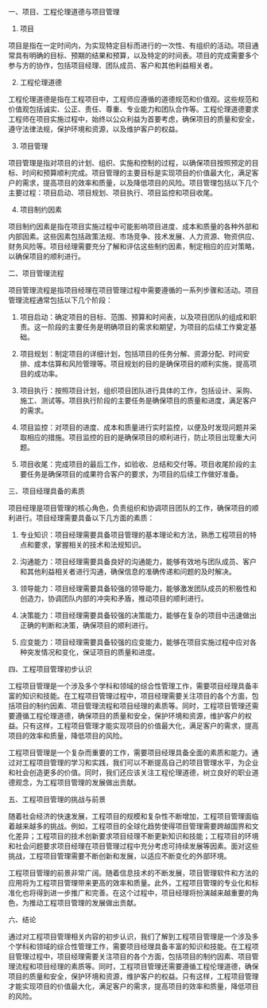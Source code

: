 一、项目、工程伦理道德与项目管理

1. 项目

项目是指在一定时间内，为实现特定目标而进行的一次性、有组织的活动。项目通常具有明确的目标、预期的结果和预算，以及特定的时间表。项目的完成需要多个参与方的协作，包括项目经理、团队成员、客户和其他利益相关者。

2. 工程伦理道德

工程伦理道德是指在工程项目中，工程师应遵循的道德规范和价值观。这些规范和价值观包括诚实、公正、责任、尊重、专业能力和团队合作等。工程伦理道德要求工程师在项目实施过程中，始终以公众利益为首要考虑，确保项目的质量和安全，遵守法律法规，保护环境和资源，以及维护客户的权益。

3. 项目管理

项目管理是指对项目的计划、组织、实施和控制的过程，以确保项目按照预定的目标、时间和预算顺利完成。项目管理的主要目标是实现项目的价值最大化，满足客户的需求，提高项目的效率和质量，以及降低项目的风险。项目管理包括以下几个主要过程：项目启动、项目规划、项目执行、项目监控和项目收尾。

4. 项目制约因素

项目制约因素是指在项目实施过程中可能影响项目进度、成本和质量的各种外部和内部因素。这些因素包括政策法规、市场竞争、技术发展、人力资源、物资供应、财务风险等。项目经理需要充分了解和评估这些制约因素，制定相应的应对策略，以确保项目的顺利进行。

二、项目管理流程

项目管理流程是指项目经理在项目管理过程中需要遵循的一系列步骤和活动。项目管理流程通常包括以下几个阶段：

1. 项目启动：确定项目的目标、范围、预算和时间表，以及项目团队的组成和职责。这一阶段的主要任务是明确项目的需求和期望，为项目的后续工作奠定基础。

2. 项目规划：制定项目的详细计划，包括项目的任务分解、资源分配、时间安排、成本估算和风险管理等。项目规划的目的是确保项目的顺利实施，提高项目的成功率。

3. 项目执行：按照项目计划，组织项目团队进行具体的工作，包括设计、采购、施工、测试等。项目执行阶段的主要任务是确保项目的质量和进度，满足客户的需求。

4. 项目监控：对项目的进度、成本和质量进行实时监控，以便及时发现问题并采取相应的措施。项目监控的目的是确保项目的顺利进行，防止项目出现重大问题。

5. 项目收尾：完成项目的最后工作，如验收、总结和交付等。项目收尾阶段的主要任务是确保项目的成果符合客户的要求，为项目的后续工作做好准备。

三、项目经理具备的素质

项目经理是项目管理的核心角色，负责组织和协调项目团队的工作，确保项目的顺利进行。项目经理需要具备以下几方面的素质：

1. 专业知识：项目经理需要具备项目管理的基本理论和方法，熟悉工程项目的特点和要求，掌握相关的技术和法规知识。

2. 沟通能力：项目经理需要具备良好的沟通能力，能够有效地与团队成员、客户和其他利益相关者进行沟通，确保信息的准确传递和问题的及时解决。

3. 领导能力：项目经理需要具备较强的领导能力，能够激发团队成员的积极性和创造力，协调团队内部的冲突和矛盾，推动项目的顺利进行。

4. 决策能力：项目经理需要具备较强的决策能力，能够在复杂的项目中迅速做出正确的判断和决策，确保项目的顺利进行。

5. 应变能力：项目经理需要具备较强的应变能力，能够在项目实施过程中应对各种突发情况和变化，保证项目的质量和进度。

四、工程项目管理初步认识

工程项目管理是一个涉及多个学科和领域的综合性管理工作，需要项目经理具备丰富的知识和技能。在工程项目管理过程中，项目经理需要关注项目的各个方面，包括项目的制约因素、项目管理流程和项目经理的素质等。同时，工程项目管理还需要遵循工程伦理道德，确保项目的质量和安全，保护环境和资源，维护客户的权益。只有这样，工程项目管理才能实现项目的价值最大化，满足客户的需求，提高项目的效率和质量，降低项目的风险。

工程项目管理是一个复杂而重要的工作，需要项目经理具备全面的素质和能力。通过对工程项目管理的学习和实践，我们可以不断提高自己的项目管理水平，为企业和社会创造更多的价值。同时，我们还应该关注工程伦理道德，树立良好的职业道德观念，为工程项目管理的发展做出贡献。

五、工程项目管理的挑战与前景

随着社会经济的快速发展，工程项目的规模和复杂性不断增加，工程项目管理面临着越来越多的挑战。例如，工程项目的全球化趋势使得项目管理需要跨越国界和文化差异；工程项目的技术创新要求项目经理不断更新知识和技能；工程项目的环境和社会问题要求项目经理在项目管理过程中充分考虑可持续发展等因素。面对这些挑战，工程项目管理需要不断创新和发展，以适应不断变化的外部环境。

工程项目管理的前景非常广阔。随着信息技术的不断发展，项目管理软件和方法的应用将为工程项目管理带来更高的效率和质量。此外，工程项目管理的专业化和标准化也将得到进一步推广和完善。在这个过程中，项目经理将扮演越来越重要的角色，为推动工程项目管理的发展做出贡献。

六、结论

通过对工程项目管理相关内容的初步认识，我们了解到工程项目管理是一个涉及多个学科和领域的综合性管理工作，需要项目经理具备丰富的知识和技能。在工程项目管理过程中，项目经理需要关注项目的各个方面，包括项目的制约因素、项目管理流程和项目经理的素质等。同时，工程项目管理还需要遵循工程伦理道德，确保项目的质量和安全，保护环境和资源，维护客户的权益。只有这样，工程项目管理才能实现项目的价值最大化，满足客户的需求，提高项目的效率和质量，降低项目的风险。